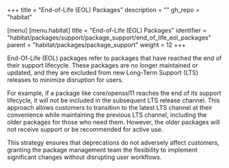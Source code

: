 +++
title = "End-of-Life (EOL) Packages"
description = ""
gh_repo = "habitat"

[menu]
  [menu.habitat]
    title = "End-of-Life (EOL) Packages"
    identifier = "habitat/packages/support/package_support/end_of_life_eol_packages"
    parent = "habitat/packages/package_support"
    weight = 12
+++

End-Of-Life (EOL) packages refer to packages that have reached the end of their support lifecycle. These packages are no longer maintained or updated, and they are excluded from new Long-Term Support (LTS) releases to minimize disruption for users.

For example, if a package like core/openssl11 reaches the end of its support lifecycle, it will not be included in the subsequent LTS release channel. This approach allows customers to transition to the latest LTS channel at their convenience while maintaining the previous LTS channel, including the older packages for those who need them. However, the older packages will not receive support or be recommended for active use.

This strategy ensures that deprecations do not adversely affect customers, granting the package management team the flexibility to implement significant changes without disrupting user workflows.
